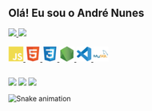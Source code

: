 ## Olá! Eu sou o André Nunes

<div>
  <a href="https://github.com/andreliman">
  <img height="180em" src="https://github-readme-stats.vercel.app/api?username=andreliman&show_icons=true&theme=tokyonight&include_all_commits=true&count_private=true"/>
  <img height="180em" src="https://github-readme-stats.vercel.app/api/top-langs/?username=andreliman&layout=compact&langs_count=7&theme=tokyonight"/>
</div>

<div style="display: inline_block"><br>
  <code><img alt="Andre-Js" height="30" src="https://raw.githubusercontent.com/devicons/devicon/master/icons/javascript/javascript-plain.svg"></code>  
  <code><img alt="Andre-HTML" height="30" src="https://raw.githubusercontent.com/devicons/devicon/master/icons/html5/html5-original.svg"></code>  
  <code><img alt="Andre-CSS" height="30" src="https://raw.githubusercontent.com/devicons/devicon/master/icons/css3/css3-original.svg"></code>
  <code><img alt="Andre-NodeJS"height="30" src="https://raw.githubusercontent.com/github/explore/80688e429a7d4ef2fca1e82350fe8e3517d3494d/topics/nodejs/nodejs.png"></code> 
  <code><img alt="Andre-VSCode" height="30" src="https://raw.githubusercontent.com/devicons/devicon/master/icons/vscode/vscode-original.svg"></code>
  <code><img alt="Andre-MySql" height="30" src="https://raw.githubusercontent.com/devicons/devicon/master/icons/mysql/mysql-original-wordmark.svg"></code>
</div>

##
  
<div>
  <a href="https://www.linkedin.com/in/andredelimanunes" target="_blank"><img src="https://img.shields.io/badge/-LinkedIn-%230077B5?style=for-the-badge&logo=linkedin&logoColor=white" target="_blank"></a> 
  <a href="https://instagram.com/andreliman" target="_blank"><img src="https://img.shields.io/badge/-Instagram-%23E4405F?style=for-the-badge&logo=instagram&logoColor=white" target="_blank"></a>
  <a href = "mailto:andredelimanunes@gmail.com"><img src="https://img.shields.io/badge/-Gmail-%23333?style=for-the-badge&logo=gmail&logoColor=white" target="_blank"></a>
 
  ![Snake animation](https://github.com/andreliman/andreliman/blob/output/github-contribution-grid-snake.svg)
 
</div>
